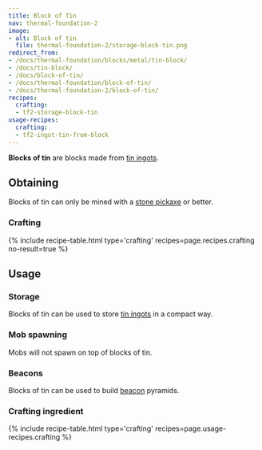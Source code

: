```yaml
---
title: Block of Tin
nav: thermal-foundation-2
image:
- alt: Block of tin
  file: thermal-foundation-2/storage-block-tin.png
redirect_from:
- /docs/thermal-foundation/blocks/metal/tin-block/
- /docs/tin-block/
- /docs/block-of-tin/
- /docs/thermal-foundation/block-of-tin/
- /docs/thermal-foundation-2/block-of-tin/
recipes:
  crafting:
  - tf2-storage-block-tin
usage-recipes:
  crafting:
  - tf2-ingot-tin-from-block
---
```


**Blocks of tin** are blocks made from [tin ingots](/docs/1.12/thermal-foundation-2/tin-ingot/).


Obtaining
---------

Blocks of tin can only be mined with a [stone
pickaxe](https://minecraft.gamepedia.com/Pickaxe) or better.

### Crafting
{% include recipe-table.html type='crafting' recipes=page.recipes.crafting no-result=true %}


Usage
-----

### Storage
Blocks of tin can be used to store [tin ingots](/docs/1.12/thermal-foundation-2/tin-ingot/) in a compact
way.

### Mob spawning
Mobs will not spawn on top of blocks of tin.

### Beacons
Blocks of tin can be used to build
[beacon](https://minecraft.gamepedia.com/Beacon) pyramids.

### Crafting ingredient
{% include recipe-table.html type='crafting' recipes=page.usage-recipes.crafting %}

